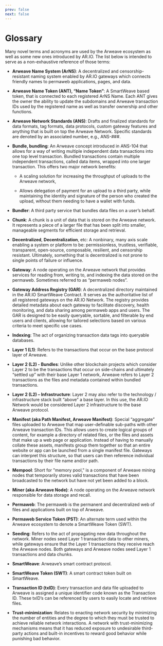 ```yaml
---
prev: false
next: false
---
```


# Glossary

Many novel terms and acronyms are used by the Arweave ecosystem as well as some new ones introduced by AR.IO. The list below is intended to serve as a non-exhaustive reference of those terms:

- **Arweave Name System (ArNS)**: A decentralized and censorship-resistant naming system enabled by AR.IO gateways which connects friendly names to permaweb applications, pages, and data.

- **Arweave Name Token (ANT), “Name Token”**: A SmartWeave based token, that is connected to each registered ArNS Name. Each ANT gives the owner the ability to update the subdomains and Arweave transaction IDs used by the registered name as well as transfer ownership and other functions.

- **Arweave Network Standards (ANS)**: Drafts and finalized standards for data formats, tag formats, data protocols, custom gateway features and anything that is built on top the Arweave Network. Specific standards are denoted by an associated number, e.g., ANS-###.

- **Bundle, bundling**: An Arweave concept introduced in ANS-104 that allows for a way of writing multiple independent data transactions into one top level transaction. Bundled transactions contain multiple independent transactions, called data items, wrapped into one larger transaction. This offers two major network benefits:

    - A scaling solution for increasing the throughput of uploads to the Arweave network,

    - Allows delegation of payment for an upload to a third party, while maintaining the identity and signature of the person who created the upload, without them needing to have a wallet with funds.

- **Bundler**: A third party service that bundles data files on a user’s behalf.

- **Chunk**: A chunk is a unit of data that is stored on the Arweave network. It represents a piece of a larger file that has been split into smaller, manageable segments for efficient storage and retrieval.

- **Decentralized**, **Decentralization**, etc: A nonbinary, many axis scale enabling a system or platform to be: permissionless, trustless, verifiable, transparent, open-source, composable, resilient, and censorship resistant. Ultimately, something that is decentralized is not prone to single points of failure or influence.

- **Gateway**: A node operating on the Arweave network that provides services for reading from, writing to, and indexing the data stored on the permaweb. Sometimes referred to as “permaweb nodes”.

- **Gateway Address Registry (GAR)**: A decentralized directory maintained in the AR.IO SmartWeave Contract. It serves as the authoritative list of all registered gateways on the AR.IO Network. The registry provides detailed metadata about each gateway to facilitate discovery, health monitoring, and data sharing among permaweb apps and users. The GAR is designed to be easily queryable, sortable, and filterable by end users and clients, allowing for tailored selections based on various criteria to meet specific use cases.

- **Indexing**: The act of organizing transaction data tags into queryable databases.

- **Layer 1 (L1)**: Refers to the transactions that occur on the base protocol layer of Arweave.

- **Layer 2 (L2) - Bundles**: Unlike other blockchain projects which consider Layer 2 to be the transactions that occur on side-chains and ultimately “settled up” with their base Layer 1 network, Arweave refers to Layer 2 transactions as the files and metadata contained within bundled transactions.

- **Layer 2 (L2) – Infrastructure**: Layer 2 may also refer to the technology / infrastructure stack built “above” a base layer. In this use, the AR.IO Network would be considered Layer 2 infrastructure to the base Arweave protocol.

- **Manifest (aka Path Manifest, Arweave Manifest)**: Special “aggregate” files uploaded to Arweave that map user-definable sub-paths with other Arweave transaction IDs. This allows users to create logical groups of content, for example a directory of related files, or the files and assets that make up a web page or application. Instead of having to manually collate these assets, manifests group them together so that an entire website or app can be launched from a single manifest file. Gateways can interpret this structure, so that users can then reference individual transactions by their file name and/or path.

- **Mempool**: Short for "memory pool," is a component of Arweave mining nodes that temporarily stores valid transactions that have been broadcasted to the network but have not yet been added to a block.

- **Miner (aka Arweave Node)**: A node operating on the Arweave network responsible for data storage and recall.

- **Permaweb**: The permaweb is the permanent and decentralized web of files and applications built on top of Arweave.

- **Permaweb Service Token (PST)**: An alternate term used within the Arweave ecosystem to denote a SmartWeave Token (SWT).

- **Seeding**: Refers to the act of propagating new data throughout the network. Miner nodes seed Layer 1 transaction data to other miners, while gateways ensure that the Layer 1 transactions they receive reach the Arweave nodes. Both gateways and Arweave nodes seed Layer 1 transactions and data chunks.

- **SmartWeave**: Arweave’s smart contract protocol.

- **SmartWeave Token (SWT)**: A smart contract token built on SmartWeave.

- **Transaction ID (txID)**: Every transaction and data file uploaded to Arweave is assigned a unique identifier code known as the Transaction ID. These txID’s can be referenced by users to easily locate and retrieve files.

- **Trust-minimization**: Relates to enacting network security by minimizing the number of entities and the degree to which they must be trusted to achieve reliable network interactions. A network with trust-minimizing mechanisms means that it has reduced exposure to undesirable third-party actions and built-in incentives to reward good behavior while punishing bad behavior.
